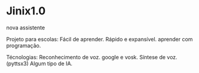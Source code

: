 # Jinix1.0
 nova assistente 

 Projeto para escolas:
    Fácil de aprender.
    Rápido e expansível.
    aprender com programação.

Técnologias:
    Reconhecimento de voz. google e vosk.
    Síntese de voz.(pyttsx3)
    Algum tipo de IA. 
